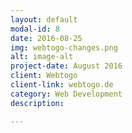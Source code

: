 ```yaml
---
layout: default
modal-id: 8
date: 2016-08-25
img: webtogo-changes.png
alt: image-alt
project-date: August 2016
client: Webtogo
client-link: webtogo.de
category: Web Development
description:

---
```

